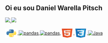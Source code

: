 
## Oi eu sou Daniel Warella Pitsch
<div align="left">
  <a href="https://github.com/DanielWPitsch">
  <img height="180em" src="https://github-readme-stats.vercel.app/api?username=DanielWPitsch&show_icons=true&theme=highcontrast&include_all_commits=false&count_private=false"/>
  <img height="180em" src="https://github-readme-stats.vercel.app/api/top-langs/?username=DanielWPitsch&layout=compact&langs_count=&hide=html, jupyter%20notebook&theme=highcontrast"/>
</div>

<div style="display: inline_block"><br>
  <img align="center" alt="Python" height="30" width="40" src="https://raw.githubusercontent.com/devicons/devicon/master/icons/python/python-original.svg">
  <img align="center" alt="pandas" height="30" width="40" src="https://cdn.jsdelivr.net/gh/devicons/devicon/icons/pandas/pandas-original.svg" />
  <img align="center" alt="pandas" height="30" width="40" src="https://cdn.jsdelivr.net/gh/devicons/devicon/icons/jupyter/jupyter-original-wordmark.svg" />
  <img align="center" alt="HTML" height="30" width="40" src="https://raw.githubusercontent.com/devicons/devicon/master/icons/html5/html5-original.svg">
  <img align="center" alt="CSS" height="30" width="40" src="https://raw.githubusercontent.com/devicons/devicon/master/icons/css3/css3-original.svg">
  <img align="center" alt="Java" height="30" width="40" src="https://cdn.jsdelivr.net/gh/devicons/devicon/icons/java/java-original-wordmark.svg" />
</div>
